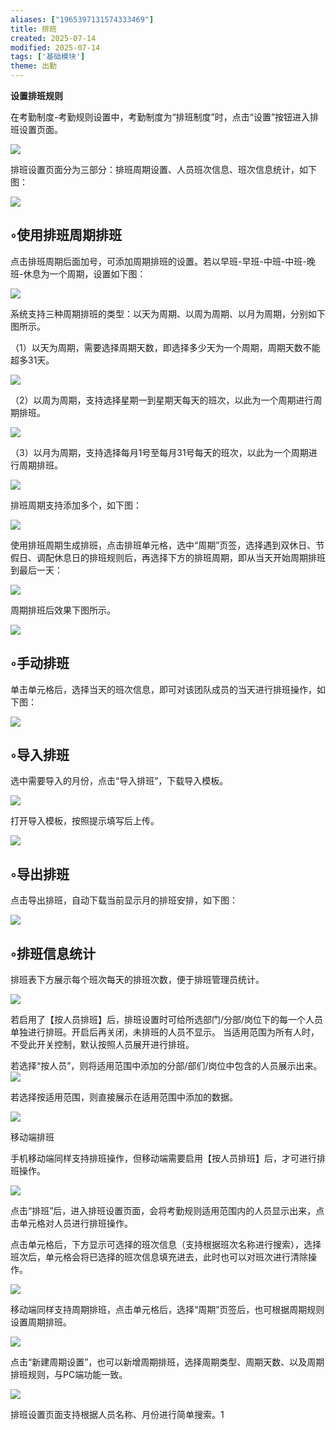 ```yaml
---
aliases: ["1965397131574333469"]
title: 排班
created: 2025-07-14
modified: 2025-07-14
tags: ['基础模块']
theme: 出勤
---
```


**设置排班规则**

在考勤制度-考勤规则设置中，考勤制度为“排班制度”时，点击“设置”按钮进入排班设置页面。

![](https://myhelpdoc.oss-cn-heyuan.aliyuncs.com/mdimages/7eb7742e6ced8e322e101ae68be0b817.jpg)

排班设置页面分为三部分：排班周期设置、人员班次信息、班次信息统计，如下图：

![](https://myhelpdoc.oss-cn-heyuan.aliyuncs.com/mdimages/dc1c25dfa30c5dcfa003588c4d36de21.jpg)

## ◦使用排班周期排班

点击排班周期后面加号，可添加周期排班的设置。若以早班-早班-中班-中班-晚班-休息为一个周期，设置如下图：

![](https://myhelpdoc.oss-cn-heyuan.aliyuncs.com/mdimages/a675957f4a692e44361302f66a441750.jpg)

系统支持三种周期排班的类型：以天为周期、以周为周期、以月为周期，分别如下图所示。

（1）以天为周期，需要选择周期天数，即选择多少天为一个周期，周期天数不能超多31天。

![](https://myhelpdoc.oss-cn-heyuan.aliyuncs.com/mdimages/9b8afd34db3cd82ee355368296a7c662.jpg)

（2）以周为周期，支持选择星期一到星期天每天的班次，以此为一个周期进行周期排班。

![](https://myhelpdoc.oss-cn-heyuan.aliyuncs.com/mdimages/c194a6064303c631d1f8fc35ce286341.jpg)

（3）以月为周期，支持选择每月1号至每月31号每天的班次，以此为一个周期进行周期排班。

![](https://myhelpdoc.oss-cn-heyuan.aliyuncs.com/mdimages/26a5deb5fe19e76808eb9c2bdfa24895.jpg)

排班周期支持添加多个，如下图：

![](https://myhelpdoc.oss-cn-heyuan.aliyuncs.com/mdimages/79328b2db72e7dfa3807c5e803a6793a.jpg)

使用排班周期生成排班，点击排班单元格，选中“周期”页签，选择遇到双休日、节假日、调配休息日的排班规则后，再选择下方的排班周期，即从当天开始周期排班到最后一天：

![](https://myhelpdoc.oss-cn-heyuan.aliyuncs.com/mdimages/8420d0c7c31102dc8adad4d6b28dfd91.jpg)

周期排班后效果下图所示。

![](https://myhelpdoc.oss-cn-heyuan.aliyuncs.com/mdimages/a484c17ce4d918c2b98a58c6f9e81f35.jpg)

## ◦手动排班

单击单元格后，选择当天的班次信息，即可对该团队成员的当天进行排班操作，如下图：

![](https://myhelpdoc.oss-cn-heyuan.aliyuncs.com/mdimages/b293ca172052b64f95ba40bb7f4f8ed4.jpg)

## ◦导入排班

选中需要导入的月份，点击“导入排班”，下载导入模板。

![](https://myhelpdoc.oss-cn-heyuan.aliyuncs.com/mdimages/2afdaa2965bac3a8bce68add307de2a0.jpg)

打开导入模板，按照提示填写后上传。

**![](https://myhelpdoc.oss-cn-heyuan.aliyuncs.com/mdimages/da167c3118dc1a3e1d8fe6af7fb0cfea.jpg)**

## ◦导出排班

点击导出排班，自动下载当前显示月的排班安排，如下图：

![](https://myhelpdoc.oss-cn-heyuan.aliyuncs.com/mdimages/59b49d255bf4a9ed1271984e5a305fc9.jpg)

## ◦排班信息统计

排班表下方展示每个班次每天的排班次数，便于排班管理员统计。

![](https://myhelpdoc.oss-cn-heyuan.aliyuncs.com/mdimages/7ccf30b9f88f26888d7c21e526baf80a.jpg)

若启用了【按人员排班】后，排班设置时可给所选部门/分部/岗位下的每一个人员单独进行排班。开启后再关闭，未排班的人员不显示。 当适用范围为所有人时，不受此开关控制，默认按照人员展开进行排班。

若选择“按人员”，则将适用范围中添加的分部/部们/岗位中包含的人员展示出来。![](https://myhelpdoc.oss-cn-heyuan.aliyuncs.com/mdimages/deaaf91d0bdd5b4662aeb75e134376f3.jpg)

若选择按适用范围，则直接展示在适用范围中添加的数据。

![](https://myhelpdoc.oss-cn-heyuan.aliyuncs.com/mdimages/0673613ee82dd525f328a641f0aaba6e.jpg)

移动端排班

手机移动端同样支持排班操作，但移动端需要启用【按人员排班】后，才可进行排班操作。

![](https://myhelpdoc.oss-cn-heyuan.aliyuncs.com/mdimages/8ff3ecdb6b6b55b251470867a5f20abf.jpg)

点击“排班”后，进入排班设置页面，会将考勤规则适用范围内的人员显示出来，点击单元格对人员进行排班操作。

点击单元格后，下方显示可选择的班次信息（支持根据班次名称进行搜索），选择班次后，单元格会将已选择的班次信息填充进去，此时也可以对班次进行清除操作。

![](https://myhelpdoc.oss-cn-heyuan.aliyuncs.com/mdimages/3c70198e6bb012de2db728525127e612.jpg)

移动端同样支持周期排班，点击单元格后，选择“周期”页签后，也可根据周期规则设置周期排班。

![](https://myhelpdoc.oss-cn-heyuan.aliyuncs.com/mdimages/c628044351a6aaf405b67fc88ba43199.jpg)

点击“新建周期设置”，也可以新增周期排班，选择周期类型、周期天数、以及周期排班规则，与PC端功能一致。

![](https://myhelpdoc.oss-cn-heyuan.aliyuncs.com/mdimages/9896cf7963ec50dd29ab5ad22f813207.jpg)

排班设置页面支持根据人员名称、月份进行简单搜索。1

